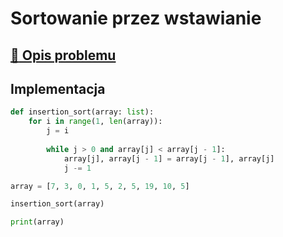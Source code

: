 # Sortowanie przez wstawianie

## [:link: Opis problemu](../../../../algorithms/sorting/insertion-sort.md)

## Implementacja

```python linenums="1"
def insertion_sort(array: list):
    for i in range(1, len(array)):
        j = i
        
        while j > 0 and array[j] < array[j - 1]:
            array[j], array[j - 1] = array[j - 1], array[j]
            j -= 1

array = [7, 3, 0, 1, 5, 2, 5, 19, 10, 5]

insertion_sort(array)

print(array)
```
